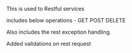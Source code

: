 This is used to Restful services

includes below operations -
GET
POST
DELETE

Also includes the rest exception handling.

Added validations on rest request
